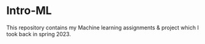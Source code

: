 # Intro-ML
This repository contains my Machine learning assignments & project which I took back in spring 2023.

